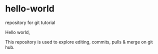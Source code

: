 # hello-world
repository for git tutorial

Hello world,

This repository is used to explore editing, commits, pulls & merge on git hub.
